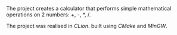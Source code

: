 The project creates a calculator that performs simple mathematical operations on 2 numbers: +, -, *, /.

The project was realised in _CLion_. built using _CMake_ and _MinGW_.
